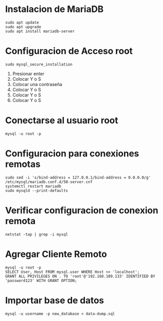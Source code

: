 # Instalacion de MariaDB
```
sudo apt update
sudo apt upgrade
sudo apt install mariadb-server
```

# Configuracion de Acceso root

```
sudo mysql_secure_installation
```

1. Presionar enter
2. Colocar Y o S
3. Colocar una contraseña
4. Colocar Y o S
5. Colocar Y o S
6. Colocar Y o S

# Conectarse al usuario root
```
mysql -u root -p
```

# Configuracion para conexiones remotas
```
sudo sed -i 's/bind-address = 127.0.0.1/bind-address = 0.0.0.0/g' /etc/mysql/mariadb.conf.d/50-server.cnf
systemctl restart mariadb
sudo mysqld --print-defaults
```
# Verificar configuracion de conexion remota
```
netstat -tap | grep -i mysql
```
# Agregar Cliente Remoto
```
mysql -u root -p
SELECT User, Host FROM mysql.user WHERE Host <> 'localhost';
GRANT ALL PRIVILEGES ON . TO 'root'@'192.168.109.133' IDENTIFIED BY 'password123' WITH GRANT OPTION;
```
# Importar base de datos
```
mysql -u username -p new_database < data-dump.sql
```
